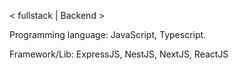 < fullstack | Backend >

Programming language: JavaScript, Typescript.

Framework/Lib: ExpressJS, NestJS, NextJS, ReactJS
